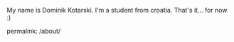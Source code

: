 My name is Dominik Kotarski.
I'm a student from croatia.
That's it... for now :)

permalink: /about/